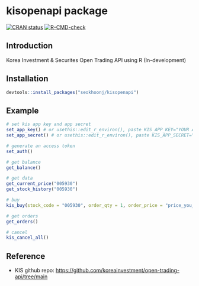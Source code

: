 # kisopenapi package

<!-- badges: start --> 
[![CRAN status](https://www.r-pkg.org/badges/version/kisopenapi)](https://CRAN.R-project.org/package=kisopenapi) [![R-CMD-check](https://github.com/seokhoonj/kisopenapi/actions/workflows/R-CMD-check.yaml/badge.svg)](https://github.com/seokhoonj/kisopenapi/actions/workflows/R-CMD-check.yaml)
<!-- badges: end -->

## Introduction

Korea Investment & Securites Open Trading API using R (In-development) 

## Installation

``` r
devtools::install_packages("seokhoonj/kisopenapi")
```

## Example

``` r
# set kis app key and app secret
set_app_key() # or usethis::edit_r_environ(), paste KIS_APP_KEY="YOUR APP KEY"
set_app_secret() # or usethis::edit_r_environ(), paste KIS_APP_SECRET="YOUR APP SECRET"

# generate an access token
set_auth()

# get balance
get_balance()

# get data
get_current_price("005930")
get_stock_history("005930")

# buy
kis_buy(stock_code = "005930", order_qty = 1, order_price = "price_you_want") # kis_sell()

# get orders
get_orders()

# cancel
kis_cancel_all()
```

## Reference

-   KIS github repo: <https://github.com/koreainvestment/open-trading-api/tree/main>
